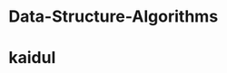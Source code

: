 # Data-Structure-Algorithms

<h1 href="https://github.com/kaidul/Data_Structure_and_Algorithms_Library">kaidul</h1>
